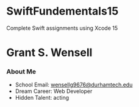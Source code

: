 # SwiftFundementals15
Complete Swift assignments using Xcode 15
# Grant S. Wensell
### About Me
* School Email: wensellg9676@durhamtech.edu
* Dream Career: Web Developer
* Hidden Talent: acting
